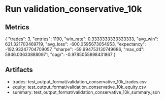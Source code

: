 # Run validation_conservative_10k

## Metrics
{
  "trades": 3,
  "entries": 1190,
  "win_rate": 0.3333333333333333,
  "avg_win": 621.321703469719,
  "avg_loss": -600.0595673054953,
  "expectancy": -192.93247704709057,
  "sharpe": -59.994753130749686,
  "max_dd": 5946.036338880971,
  "cagr": -0.9785055898431867
}

## Artifacts
- trades: test_output_format/validation_conservative_10k_trades.csv
- equity: test_output_format/validation_conservative_10k_equity.csv
- summary: test_output_format/validation_conservative_10k_summary.json